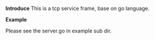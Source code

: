 **Introduce**
This is a tcp service frame, base on go language.

**Example**

Please see the server.go in example sub dir.